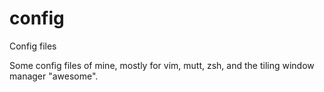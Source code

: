 config
======

Config files

Some config files of mine, mostly for vim, mutt, zsh, and the tiling window manager "awesome".

